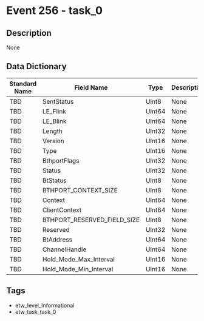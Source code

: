 # Event 256 - task_0

## Description
None

## Data Dictionary
|Standard Name|Field Name|Type|Description|Sample Value|
|---|---|---|---|---|
|TBD|SentStatus|UInt8|None|`None`|
|TBD|LE_Flink|UInt64|None|`None`|
|TBD|LE_Blink|UInt64|None|`None`|
|TBD|Length|UInt32|None|`None`|
|TBD|Version|UInt16|None|`None`|
|TBD|Type|UInt16|None|`None`|
|TBD|BthportFlags|UInt32|None|`None`|
|TBD|Status|UInt32|None|`None`|
|TBD|BtStatus|UInt8|None|`None`|
|TBD|BTHPORT_CONTEXT_SIZE|UInt8|None|`None`|
|TBD|Context|UInt64|None|`None`|
|TBD|ClientContext|UInt64|None|`None`|
|TBD|BTHPORT_RESERVED_FIELD_SIZE|UInt8|None|`None`|
|TBD|Reserved|UInt32|None|`None`|
|TBD|BtAddress|UInt64|None|`None`|
|TBD|ChannelHandle|UInt64|None|`None`|
|TBD|Hold_Mode_Max_Interval|UInt16|None|`None`|
|TBD|Hold_Mode_Min_Interval|UInt16|None|`None`|

## Tags
* etw_level_Informational
* etw_task_task_0